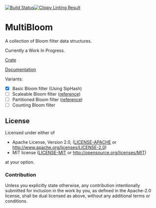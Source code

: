 [![Build Status](https://travis-ci.org/bitdivision/multibloom.svg?branch=master)](https://travis-ci.org/bitdivision/multibloom)[![Clippy Linting Result](https://clippy.bashy.io/github/bitdivision/multibloom/master/badge.svg)](https://clippy.bashy.io/github/bitdivision/multibloom/master/log)

# MultiBloom

A collection of Bloom filter data structures.

Currently a Work In Progress.

[Crate](https://crates.io/crates/multibloom)

[Documentation]()

Variants:

 - [x] Basic Bloom filter (Using SipHash)
 - [ ] Scaleable Bloom filter ([reference](http://gsd.di.uminho.pt/members/cbm/ps/dbloom.pdf))
 - [ ] Partitioned Bloom filter ([reference](http://gsd.di.uminho.pt/members/cbm/ps/dbloom.pdf))
 - [ ] Counting Bloom filter

## License

Licensed under either of

 * Apache License, Version 2.0, ([LICENSE-APACHE](LICENSE-APACHE) or http://www.apache.org/licenses/LICENSE-2.0)
 * MIT license ([LICENSE-MIT](LICENSE-MIT) or http://opensource.org/licenses/MIT)

at your option.

### Contribution

Unless you explicitly state otherwise, any contribution intentionally submitted
for inclusion in the work by you, as defined in the Apache-2.0 license, shall be dual licensed as above, without any
additional terms or conditions.
